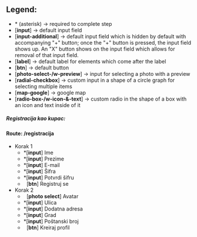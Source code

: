 ## Legend:

- \* (asterisk) \-> required to complete step
- [**input**] \-> default input field
- [**input-additional**] \-> default input field which is hidden by default with accompanying "+" button; once the "+" button is pressed, the input field shows up. An "X" button shows on the input field which allows for removal of that input field.
- [**label**] \-> default label for elements which come after the label
- [**btn**] \-> default button
- [**photo-select-/w-preview**] \-> input for selecting a photo with a preview
- [**radial-checkbox**] \-> custom input in a shape of a circle graph for selecting multiple items
- [**map-google**] \-> google map
- [**radio-box-/w-icon-&-text**] \-> custom radio in the shape of a box with an icon and text inside of it

##### Registracija kao **kupac**:
#### Route: /registracija

- Korak 1
    - \*[**input**] Ime
    - \*[**input**] Prezime
    - \*[**input**] E-mail
    - \*[**input**] Šifra
    - \*[**input**] Potvrdi šifru
    - &nbsp; [**btn**] Registruj se
    &nbsp;
- Korak 2
    - &nbsp; [**photo select**] Avatar
    - \*[**input**] Ulica
    - \*[**input**] Dodatna adresa
    - \*[**input**] Grad
    - \*[**input**] Poštanski broj
    - &nbsp; [**btn**] Kreiraj profil
    &nbsp;